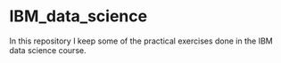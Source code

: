 # IBM_data_science
In this repository I keep some of the practical exercises done in the IBM data science course.
